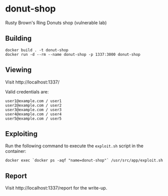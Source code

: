 # donut-shop
Rusty Brown's Ring Donuts shop (vulnerable lab)

## Building

```
docker build . -t donut-shop
docker run -d --rm --name donut-shop -p 1337:3000 donut-shop
```

## Viewing

Visit http://localhost:1337/

Valid credentials are:

```
user1@example.com / user1
user2@example.com / user2
user3@example.com / user3
user4@example.com / user4
user5@example.com / user5
```

## Exploiting

Run the following command to execute the `exploit.sh` script in the container:

```
docker exec `docker ps -aqf "name=donut-shop"` /usr/src/app/exploit.sh
```

## Report

Visit http://localhost:1337/report for the write-up.
